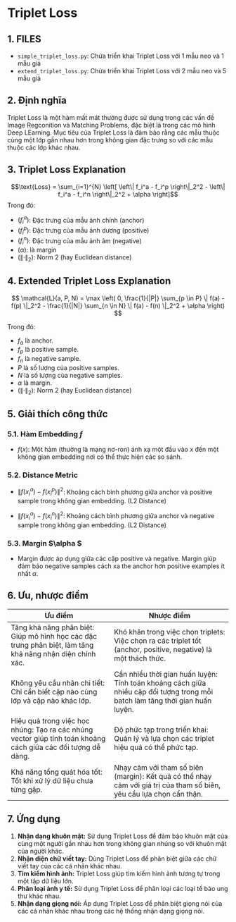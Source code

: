 # Triplet Loss

## 1. FILES

- `simple_triplet_loss.py`:  Chứa triển khai Triplet Loss với 1 mẫu neo và 1 mẫu giả
- `extend_triplet_loss.py`: Chứa triển khai Triplet Loss với 2 mẫu neo và 5 mẫu giả


## 2. Định nghĩa
Triplet Loss là một hàm mất mát thường được sử dụng trong các vấn đề Image Regconition và Matching Problems, đặc biệt là trong các mô hình Deep LEarning. Mục tiêu của Triplet Loss là đảm bảo rằng các mẫu thuộc cùng một lớp gần nhau hơn trong không gian đặc trưng so với các mẫu thuộc các lớp khác nhau.


## 3. Triplet Loss Explanation


$$\text{Loss} = \sum_{i=1}^{N} \left[ \left\| f_i^a - f_i^p \right\|_2^2 - \left\| f_i^a - f_i^n \right\|_2^2 + \alpha \right]$$
Trong đó:
- $( f_i^a )$: Đặc trưng của mẫu ảnh chính (anchor)
- $( f_i^p )$: Đặc trưng của mẫu ảnh dương (positive)
- $( f_i^n )$: Đặc trưng của mẫu ảnh âm (negative)
- $( \alpha )$: là margin
- $( \left\| \cdot \right\|_2 )$: Norm 2 (hay Euclidean distance)

## 4. Extended Triplet Loss Explanation

$$
\mathcal{L}(a, P, N) = \max \left( 0, \frac{1}{|P|} \sum_{p \in P} \| f(a) - f(p) \|_2^2 - \frac{1}{|N|} \sum_{n \in N} \| f(a) - f(n) \|_2^2 + \alpha \right)
$$

Trong đó:
- $f_a$ là anchor.
- $f_p$ là positive sample.
- $f_n$ là negative sample.
- $P$ là số lượng của positive samples.
- $N$ là số lượng của negative samples.
- $α$ là margin.
- $( \left\| \cdot \right\|_2 )$: Norm 2 (hay Euclidean distance)

## 5. Giải thích công thức
### 5.1. Hàm Embedding $f$
- $f(x)$: Một hàm (thường là mạng nơ-ron) ánh xạ một đầu vào $x$ đến một không gian embedding nơi có thể thực hiện các so sánh.
### 5.2. Distance Metric
- $\|f(x_i^a) - f(x_i^p)\|^2$: Khoảng cách bình phương giữa anchor và positive sample trong không gian embedding. (L2 Distance)

- $\|f(x_i^a) - f(x_i^n)\|^2$: Khoảng cách bình phương giữa anchor và negative sample trong không gian embedding. (L2 Distance)
### 5.3. Margin $\alpha $
- Margin được áp dụng giữa các cặp positive và negative. Margin giúp đảm bảo negative samples cách xa the anchor hơn positive examples ít nhất $\alpha$.

## 6. Ưu, nhược điểm

| Ưu điểm | Nhược điểm |
|---------|-------------|
| Tăng khả năng phân biệt: Giúp mô hình học các đặc trưng phân biệt, làm tăng khả năng nhận diện chính xác.| Khó khăn trong việc chọn triplets: Việc chọn ra các triplet tốt (anchor, positive, negative) là một thách thức. |
| Không yêu cầu nhãn chi tiết: Chỉ cần biết cặp nào cùng lớp và cặp nào khác lớp. | Cần nhiều thời gian huấn luyện: Tính toán khoảng cách giữa nhiều cặp đối tượng trong mỗi batch làm tăng thời gian huấn luyện. |
| Hiệu quả trong việc học nhúng: Tạo ra các nhúng vector giúp tính toán khoảng cách giữa các đối tượng dễ dàng. | Độ phức tạp trong triển khai: Quản lý và lựa chọn các triplet hiệu quả có thể phức tạp. |
| Khả năng tổng quát hóa tốt: Tốt khi xử lý dữ liệu chưa từng gặp. | Nhạy cảm với tham số biên (margin): Kết quả có thể nhạy cảm với giá trị của tham số biên, yêu cầu lựa chọn cẩn thận. |

## 7. Ứng dụng

1. **Nhận dạng khuôn mặt:** Sử dụng Triplet Loss để đảm bảo khuôn mặt của cùng một người gần nhau hơn trong không gian nhúng so với khuôn mặt của người khác.
2. **Nhận diện chữ viết tay:** Dùng Triplet Loss để phân biệt giữa các chữ viết tay của các cá nhân khác nhau.
3. **Tìm kiếm hình ảnh:** Triplet Loss giúp tìm kiếm hình ảnh tương tự trong một tập dữ liệu lớn.
4. **Phân loại ảnh y tế:** Sử dụng Triplet Loss để phân loại các loại tế bào ung thư khác nhau.
5. **Nhận dạng giọng nói:** Áp dụng Triplet Loss để phân biệt giọng nói của các cá nhân khác nhau trong các hệ thống nhận dạng giọng nói.